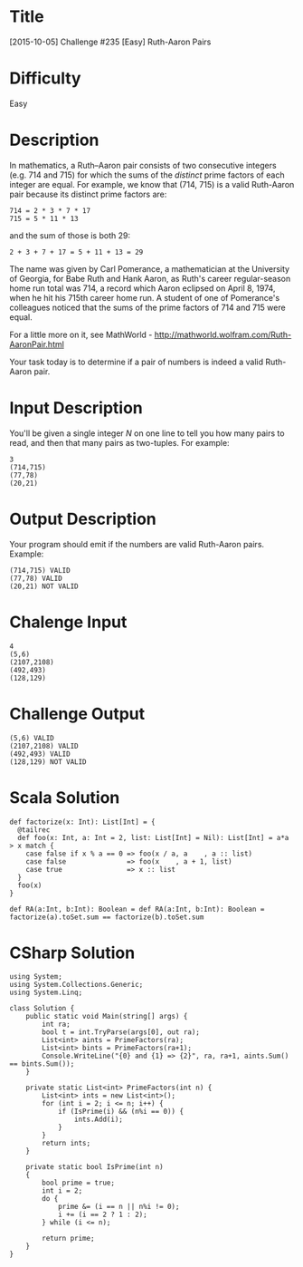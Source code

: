 # Title

[2015-10-05] Challenge #235 [Easy] Ruth-Aaron Pairs 

# Difficulty

Easy

# Description

In mathematics, a Ruth–Aaron pair consists of two consecutive integers (e.g. 714 and 715) for which the sums of the *distinct* prime factors of each integer are equal. For example, we know that (714, 715) is a valid Ruth-Aaron pair because its distinct prime factors are:

    714 = 2 * 3 * 7 * 17
    715 = 5 * 11 * 13

and the sum of those is both 29:

    2 + 3 + 7 + 17 = 5 + 11 + 13 = 29

The name was given by Carl Pomerance, a mathematician at the University of Georgia, for Babe Ruth and Hank Aaron, as Ruth's career regular-season home run total was 714, a record which Aaron eclipsed on April 8, 1974, when he hit his 715th career home run. A student of one of Pomerance's colleagues noticed that the sums of the prime factors of 714 and 715 were equal.

For a little more on it, see MathWorld - http://mathworld.wolfram.com/Ruth-AaronPair.html

Your task today is to determine if a pair of numbers is indeed a valid Ruth-Aaron pair.

# Input Description

You'll be given a single integer *N* on one line to tell you how many pairs to read, and then that many pairs as two-tuples. For example:

    3
    (714,715)
    (77,78)
    (20,21)

# Output Description

Your program should emit if the numbers are valid Ruth-Aaron pairs. Example:

    (714,715) VALID
    (77,78) VALID
    (20,21) NOT VALID

# Chalenge Input

    4
    (5,6) 
    (2107,2108) 
    (492,493) 
    (128,129) 

# Challenge Output

    (5,6) VALID
    (2107,2108) VALID
    (492,493) VALID
    (128,129) NOT VALID

# Scala Solution

    def factorize(x: Int): List[Int] = {
      @tailrec
      def foo(x: Int, a: Int = 2, list: List[Int] = Nil): List[Int] = a*a > x match {
        case false if x % a == 0 => foo(x / a, a    , a :: list)
        case false               => foo(x    , a + 1, list)
        case true                => x :: list
      }
      foo(x)
    }

    def RA(a:Int, b:Int): Boolean = def RA(a:Int, b:Int): Boolean =  factorize(a).toSet.sum == factorize(b).toSet.sum

# CSharp Solution

    using System;
    using System.Collections.Generic;
    using System.Linq;

    class Solution {
        public static void Main(string[] args) {
            int ra;
            bool t = int.TryParse(args[0], out ra);
            List<int> aints = PrimeFactors(ra);
            List<int> bints = PrimeFactors(ra+1);
            Console.WriteLine("{0} and {1} => {2}", ra, ra+1, aints.Sum() == bints.Sum());
        }
    
        private static List<int> PrimeFactors(int n) {
            List<int> ints = new List<int>();
            for (int i = 2; i <= n; i++) {
                if (IsPrime(i) && (n%i == 0)) {
                    ints.Add(i);
                }
            }
            return ints;
        }

        private static bool IsPrime(int n)
        {
            bool prime = true;
            int i = 2;
            do {
                prime &= (i == n || n%i != 0);
                i += (i == 2 ? 1 : 2);
            } while (i <= n);

            return prime;
        }
    }

